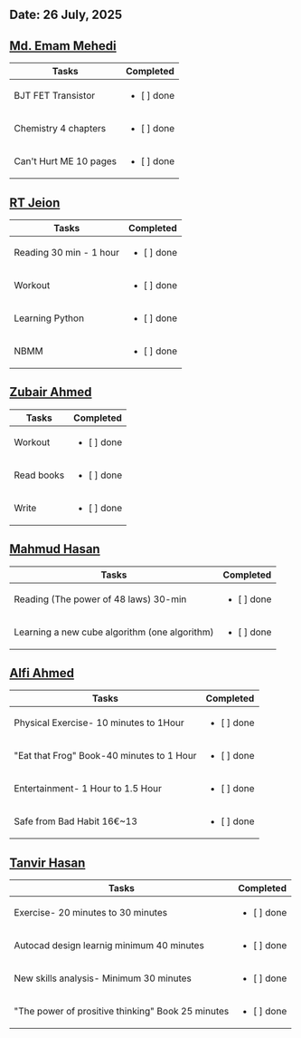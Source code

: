 ## Date: 26 July, 2025


## [Md. Emam Mehedi](https://github.com/mdemammehedi-159)
|Tasks                  |Completed                   |
|-----------------------|----------------------------|
|BJT FET Transistor     | <ul><li> [ ] done</li></ul>|
|Chemistry 4 chapters   | <ul><li> [ ] done</li></ul>|
|Can't Hurt ME 10 pages | <ul><li> [ ] done</li></ul>|

## [RT Jeion](https://github.com/RT-Jeion)
|Tasks                   |Completed                   |
|------------------------|----------------------------|
|Reading 30 min - 1 hour | <ul><li> [ ] done</li></ul>|
|Workout                 | <ul><li> [ ] done</li></ul>|
|Learning Python         | <ul><li> [ ] done</li></ul>|
|NBMM                    | <ul><li> [ ] done</li></ul>|

## [Zubair Ahmed](https://github.com/zubair-rex)
|Tasks      |Completed                   |
|-----------|----------------------------|
|Workout    | <ul><li> [ ] done</li></ul>|
|Read books | <ul><li> [ ] done</li></ul>|
|Write      | <ul><li> [ ] done</li></ul>|

## [Mahmud Hasan](https://github.com/mahmud1223)
|Tasks                                         |Completed                   |
|----------------------------------------------|----------------------------|
|Reading (The power of 48 laws) 30-min         | <ul><li> [ ] done</li></ul>|
|Learning a new cube algorithm (one algorithm) | <ul><li> [ ] done</li></ul>|

## [Alfi Ahmed](https://github.com/alfiahmed160)
|Tasks                                     |Completed                   |
|------------------------------------------|----------------------------|
|Physical Exercise- 10 minutes to 1Hour    | <ul><li> [ ] done</li></ul>|
|"Eat that Frog" Book-40 minutes to 1 Hour | <ul><li> [ ] done</li></ul>|
|Entertainment- 1 Hour to 1.5 Hour         | <ul><li> [ ] done</li></ul>|
|Safe from Bad Habit 16€~13                | <ul><li> [ ] done</li></ul>|

## [Tanvir Hasan](https://github.com/tanvir7hasan)
|Tasks                                             |Completed                   |
|--------------------------------------------------|----------------------------|
|Exercise- 20 minutes to 30 minutes                | <ul><li> [ ] done</li></ul>|
|Autocad design learnig minimum 40 minutes         | <ul><li> [ ] done</li></ul>|
|New skills analysis- Minimum 30 minutes           | <ul><li> [ ] done</li></ul>|
|"The power of prositive thinking" Book 25 minutes | <ul><li> [ ] done</li></ul>|

